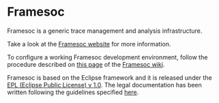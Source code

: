 Framesoc
========

Framesoc is a generic trace management and analysis infrastructure.

Take a look at the [Framesoc website](http://generoso.github.io/framesoc/) for more information. 

To configure a working Framesoc development environment, follow the procedure described on [this page](https://github.com/generoso/framesoc/wiki/Framesoc-Eclipse-Plugin-Development-Environment-Setup) of the [Framesoc wiki](https://github.com/generoso/framesoc/wiki/).

Framesoc is based on the Eclipse framework and it is released under the [EPL (Eclipse Public License) v 1.0](https://www.eclipse.org/legal/epl-v10.html). The legal documentation has been written following the guidelines specified [here](http://www.eclipse.org/legal/guidetolegaldoc.php).
